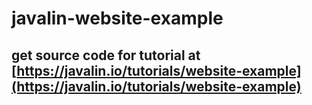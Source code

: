 # javalin-website-example

## get source code for tutorial at [https://javalin.io/tutorials/website-example](https://javalin.io/tutorials/website-example)
